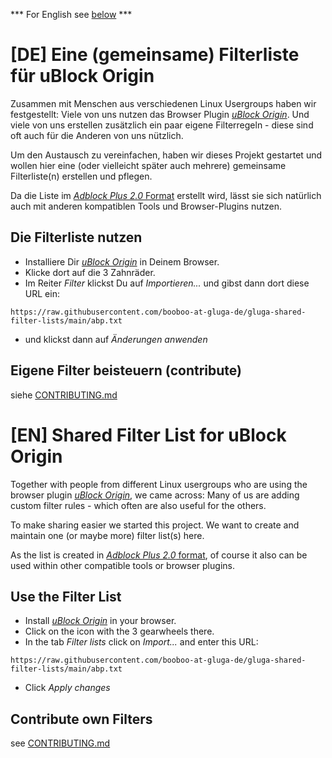 *** For English see [below](#en-shared-filter-list-for-ublock-origin) ***

# [DE] Eine (gemeinsame) Filterliste für uBlock Origin

Zusammen mit Menschen aus verschiedenen Linux Usergroups haben wir festgestellt: Viele von uns nutzen das Browser Plugin [*uBlock Origin*](https://de.wikipedia.org/wiki/UBlock_Origin). Und viele von uns erstellen zusätzlich ein paar eigene Filterregeln - diese sind oft auch für die Anderen von uns nützlich.

Um den Austausch zu vereinfachen, haben wir dieses Projekt gestartet und wollen hier eine (oder vielleicht später auch mehrere) gemeinsame Filterliste(n) erstellen und pflegen.

Da die Liste im [*Adblock Plus 2.0* Format](https://help.getadblock.com/support/solutions/articles/6000165012-how-to-create-your-own-personal-filter-list) erstellt wird, lässt sie sich natürlich auch mit anderen kompatiblen Tools und Browser-Plugins nutzen.

## Die Filterliste nutzen

  * Installiere Dir [*uBlock Origin*](https://de.wikipedia.org/wiki/UBlock_Origin) in Deinem Browser.
  * Klicke dort auf die 3 Zahnräder.
  * Im Reiter *Filter* klickst Du auf *Importieren...* und gibst dann dort diese URL ein:
```
https://raw.githubusercontent.com/booboo-at-gluga-de/gluga-shared-filter-lists/main/abp.txt
```
  * und klickst dann auf *Änderungen anwenden*

## Eigene Filter beisteuern (contribute)

siehe [CONTRIBUTING.md](./CONTRIBUTING.md)

# [EN] Shared Filter List for uBlock Origin

Together with people from different Linux usergroups who are using the browser plugin [*uBlock Origin*](https://en.wikipedia.org/wiki/UBlock_Origin), we came across: Many of us are adding custom filter rules - which often are also useful for the others.

To make sharing easier we started this project. We want to create and maintain one (or maybe more) filter list(s) here.

As the list is created in [*Adblock Plus 2.0* format](https://help.getadblock.com/support/solutions/articles/6000165012-how-to-create-your-own-personal-filter-list), of course it also can be used within other compatible tools or browser plugins.

## Use the Filter List

  * Install [*uBlock Origin*](https://en.wikipedia.org/wiki/UBlock_Origin) in your browser.
  * Click on the icon with the 3 gearwheels there.
  * In the tab *Filter lists* click on *Import...* and enter this URL:
```
https://raw.githubusercontent.com/booboo-at-gluga-de/gluga-shared-filter-lists/main/abp.txt
```
  * Click *Apply changes*

## Contribute own Filters

see [CONTRIBUTING.md](./CONTRIBUTING.md)
